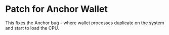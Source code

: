 # Patch for Anchor Wallet

This fixes the Anchor bug - where wallet processes duplicate on the system and start to load the CPU.
